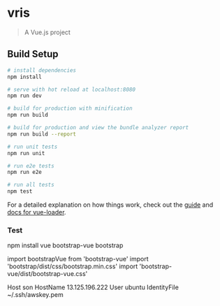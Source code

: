 # vris

> A Vue.js project

## Build Setup

``` bash
# install dependencies
npm install

# serve with hot reload at localhost:8080
npm run dev

# build for production with minification
npm run build

# build for production and view the bundle analyzer report
npm run build --report

# run unit tests
npm run unit

# run e2e tests
npm run e2e

# run all tests
npm test
```

For a detailed explanation on how things work, check out the [guide](http://vuejs-templates.github.io/webpack/) and [docs for vue-loader](http://vuejs.github.io/vue-loader).
### Test
npm install vue bootstrap-vue bootstrap

import bootstrapVue from 'bootstrap-vue'
import 'bootstrap/dist/css/bootstrap.min.css'
import 'bootstrap-vue/dist/bootstrap-vue.css'

Host son
    HostName 13.125.196.222
    User ubuntu
    IdentityFile ~/.ssh/awskey.pem
